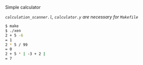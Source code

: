 Simple calculator

_`calculation_scanner.l`, `calculator.y` are necessary for `Makefile`_

```bash
$ make
$ ./xen 
2 + 5 -6
= 1
2 * 5 / 99
= 0
2 + 5 * | -3 + 2 |
= 7
```
